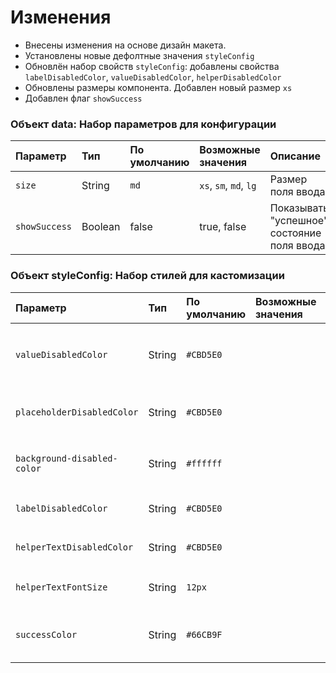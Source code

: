 # Изменения

- Внесены изменения на основе дизайн макета. 
- Установлены новые дефолтные значения `styleConfig`
- Обновлён набор свойств `styleConfig`: добавлены свойства `labelDisabledColor`, `valueDisabledColor`, `helperDisabledColor`
- Обновлены размеры компонента. Добавлен новый размер `xs`
- Добавлен флаг `showSuccess`

### Объект data: Набор параметров для конфигурации

| Параметр     | Тип     | По умолчанию | Возможные значения     | Описание                                   |
|:-------------|:--------|:-------------|:-----------------------|:-------------------------------------------|
| `size`       | String  | `md`         | `xs`, `sm`, `md`, `lg` | Размер поля ввода                          |
| `showSuccess`| Boolean | false        | true, false            | Показывать "успешное" состояние поля ввода |


### Объект styleConfig: Набор стилей для кастомизации

| Параметр                    | Тип    | По умолчанию  | Возможные значения | Описание                                        |
|:----------------------------| :----- |:--------------|:-------------------|:------------------------------------------------|
| `valueDisabledColor`        | String | `#CBD5E0`     |                    | Цвет значения поля ввода в состоянии `disabled` |
| `placeholderDisabledColor`  | String | `#CBD5E0`     |                    | Цвет плейсхолдера в состоянии `disabled`        |
| `background-disabled-color` | String | `#ffffff`     |                    | Цвет background в состоянии `disabled`          |
| `labelDisabledColor`        | String | `#CBD5E0`     |                    | Цвет лейбла в состоянии `disabled`              |
| `helperTextDisabledColor`   | String | `#CBD5E0`     |                    | Цвет хэлпера в состоянии `disabled`             |
| `helperTextFontSize`        | String | `12px`        |                    | Размер шрифта хэлпера                           |
| `successСolor`              | String | `#66CB9F`     |                    | Показывать "успешное" состояние поля ввода      |




